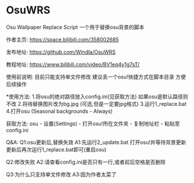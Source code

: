 # OsuWRS
Osu Wallpaper Replace Script
一个用于替换osu背景的脚本

作者主页: https://space.bilibili.com/358002685

发布地址: https://github.com/Windla/OsuWRS

教程地址: https://www.bilibili.com/video/BV1eq4y1g7sT/


使用前说明:
目前只能支持单文件修改
建议丢一个osu!快捷方式在脚本目录 方便后续操作


*使用方法:
1.将osu的绝对路径放入config.ini(见获取方法)
  如果osu是默认路径则不改
2.将待替换图片改为bg.jpg
  (可选,但是一定要jpg格式)
3.运行1_replace.bat
4.打开osu
  (Seasonal backgrounds - Always)


获取方法:
osu - 设置(Settings) - 打开osu!所在文件夹 - 复制地址栏 - 粘贴至config.ini


Q&A:
Q1:osu更新后,替换失效
A1:先运行2_update.bat 打开osu!并等待背景更新 更新后再次运行1_replace.bat即可(重启osu)

Q2:修改失败
A2:请查看config.ini是否只有一行,或者前后空格是否删除

Q3:为什么只支持单文件修改
A3:因为作者太菜了
